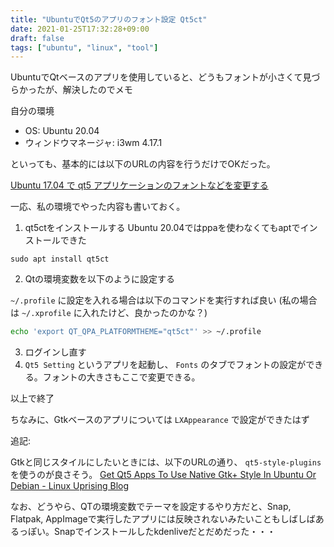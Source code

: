 ```yaml
---
title: "UbuntuでQt5のアプリのフォント設定 Qt5ct"
date: 2021-01-25T17:32:28+09:00
draft: false
tags: ["ubuntu", "linux", "tool"]
---
```


UbuntuでQtベースのアプリを使用していると、どうもフォントが小さくて見づらかったが、解決したのでメモ

自分の環境

* OS: Ubuntu 20.04
* ウィンドウマネージャ: i3wm 4.17.1

といっても、基本的には以下のURLの内容を行うだけでOKだった。

[Ubuntu 17.04 で qt5 アプリケーションのフォントなどを変更する](https://sicklylife.hatenablog.com/entry/2017/07/09/190447)

一応、私の環境でやった内容も書いておく。

1. qt5ctをインストールする
Ubuntu 20.04ではppaを使わなくてもaptでインストールできた

```
sudo apt install qt5ct
```

2. Qtの環境変数を以下のように設定する

`~/.profile` に設定を入れる場合は以下のコマンドを実行すれば良い
(私の場合は `~/.xprofile` に入れたけど、良かったのかな？)

```sh
echo 'export QT_QPA_PLATFORMTHEME="qt5ct"' >> ~/.profile 
```

3. ログインし直す
4. `Qt5 Setting` というアプリを起動し、 `Fonts` のタブでフォントの設定ができる。フォントの大きさもここで変更できる。

以上で終了

ちなみに、Gtkベースのアプリについては `LXAppearance` で設定ができたはず

追記:

Gtkと同じスタイルにしたいときには、以下のURLの通り、 `qt5-style-plugins` を使うのが良さそう。
[Get Qt5 Apps To Use Native Gtk+ Style In Ubuntu Or Debian - Linux Uprising Blog](https://www.linuxuprising.com/2018/05/get-qt5-apps-to-use-native-gtk-style-in.html)

なお、どうやら、QTの環境変数でテーマを設定するやり方だと、Snap, Flatpak, AppImageで実行したアプリには反映されないみたいこともしばしばあるっぽい。Snapでインストールしたkdenliveだとだめだった・・・



